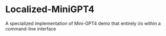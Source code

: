 # Localized-MiniGPT4
A specialized implementation of Mini-GPT4 demo that entirely i/o within a command-line interface

